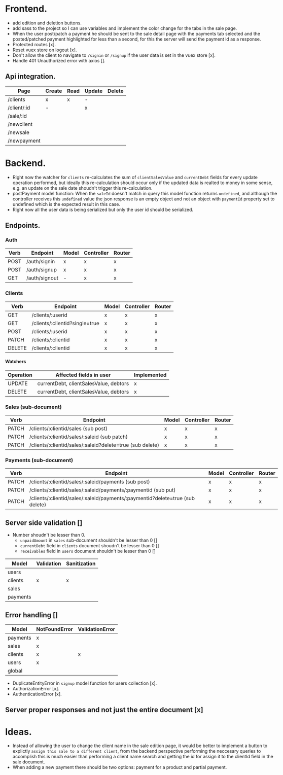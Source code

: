 <style type="text/css">
body {
  max-width: 1800px;
  margin-left: auto;
  margin-right: auto;
}
</style>

# Frontend.
* add edition and deletion buttons.
* add sass to the project so I can use variables and implement the color change for the tabs in the sale page.
* When the user post/patch a payment he should be sent to the sale detail page with the payments tab selected and the posted/patched payment highlighted for less than a second, for this the server will send the payment id as a response.
* Protected routes [x].
* Reset vuex store on logout [x].
* Don't allow the client to navigate to `/signin` or `/signup` if the user data is set in the vuex store [x].
* Handle 401 Unauthorized error with axios [].

## Api integration.

| Page        | Create | Read | Update | Delete |
|-------------|--------|------|--------|--------|
| /clients    | x      | x    | -      |        |
| /client/:id | -      |      | x      |        |
| /sale/:id   |        |      |        |        |
| /newclient  |        |      |        |        |
| /newsale    |        |      |        |        |
| /newpayment |        |      |        |        |

# Backend.
* Right now the watcher for `clients` re-calculates the sum of `clientSalesValue` and `currentDebt` fields for every update operation performed, but ideally this re-calculation should occur only if the updated data is realted to money in some sense, e.g. an update on the sale date shoudn't trigger this re-calculation.
* postPayment model function: When the `saleId` doesn't match in query this model function returns `undefined`, and although the controller receives this `undefined` value the json response is an empty object and not an object with `paymentId` property set to undefined which is the expected result in this case.
* Right now all the user data is being serialized but only the user id should be serialized.

## Endpoints.

### Auth

| Verb | Endpoint      | Model | Controller | Router |
|------|---------------|-------|------------|--------|
| POST | /auth/signin  | x     | x          | x      |
| POST | /auth/signup  | x     | x          | x      |
| GET  | /auth/signout | -     | x          | x      |

### Clients

| Verb   | Endpoint                       | Model | Controller | Router |
|--------|--------------------------------|-------|------------|--------|
| GET    | /clients/:userid               | x     | x          | x      |
| GET    | /clients/:clientid?single=true | x     | x          | x      |
| POST   | /clients/:userid               | x     | x          | x      |
| PATCH  | /clients/:clientid             | x     | x          | x      |
| DELETE | /clients/:clientid             | x     | x          | x      |

#### Watchers

| Operation | Affected fields in user                | Implemented |
|-----------|----------------------------------------|-------------|
| UPDATE    | currentDebt, clientSalesValue, debtors | x           |
| DELETE    | currentDebt, clientSalesValue, debtors | x           |

### Sales (sub-document)

| Verb  | Endpoint                                                  | Model | Controller | Router |
|-------|-----------------------------------------------------------|-------|------------|--------|
| PATCH | /clients/:clientid/sales (sub post)                       | x     | x          | x      |
| PATCH | /clients/:clientid/sales/:saleid (sub patch)              | x     | x          | x      |
| PATCH | /clients/:clientid/sales/:saleid?delete=true (sub delete) | x     | x          | x      |

### Payments (sub-document)

| Verb  | Endpoint                                                                      | Model | Controller | Router |
|-------|-------------------------------------------------------------------------------|-------|------------|--------|
| PATCH | /clients/:clientid/sales/:saleid/payments (sub post)                          | x     | x          | x      |
| PATCH | /clients/:clientid/sales/:saleid/payments/:paymentid (sub put)                | x     | x          | x      |
| PATCH | /clients/:clientid/sales/:saleid/payments/:paymentid?delete=true (sub delete) | x     | x          | x      |

## Server side validation []
* Number shoudn't be lesser than 0.
  * `unpaidAmount` in `sales` sub-document shouldn't be lesser than 0 []
  * `currentDebt` field in `clients` document shoudn't be lesser than 0 []
  * `receivables` field in `users` document shouldn't be lesser than 0 []

| Model    | Validation | Sanitization |
|----------|------------|--------------|
| users    |            |              |
| clients  | x          | x            |
| sales    |            |              |
| payments |            |              |

## Error handling []

| Model    | NotFoundError | ValidationError |
|----------|---------------|-----------------|
| payments | x             |                 |
| sales    | x             |                 |
| clients  | x             | x               |
| users    | x             |                 |
| global   |               |                 |

* DuplicateEntityError in `signup` model function for users collection [x].
* AuthorizationError [x].
* AuthenticationError [x].

## Server proper responses and not just the entire document [x]

# Ideas. 
* Instead of allowing the user to change the client name in the sale edition page, it would be better to implement a button to explictly `assign this sale to a different client`, from the backend perspective performing the neccesary queries to accomplish this is much easier than performing a client name search and getting the id for assign it to the clientId field in the sale document.
* When adding a new payment there should be two options: payment for a product and partial payment.
